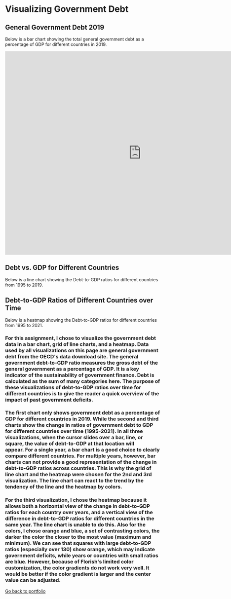 # Visualizing Government Debt

## General Government Debt 2019
Below is a bar chart showing the total general government debt as a percentage of GDP for different countries in 2019.
<iframe src="https://data.oecd.org/chart/6Oed" width="880" height="660" style="border: 0" mozallowfullscreen="true" webkitallowfullscreen="true" allowfullscreen="true"><a href="https://data.oecd.org/chart/6Oed" target="_blank">OECD Chart: General government debt, Total, % of GDP, Annual, 2019</a></iframe>


## Debt vs. GDP for Different Countries 
Below is a line chart showing the Debt-to-GDP ratios for different countries from 1995 to 2019.
<div class="flourish-embed flourish-chart" data-src="visualisation/11149419"><script src="https://public.flourish.studio/resources/embed.js"></script></div>


## Debt-to-GDP Ratios of Different Countries over Time
Below is a heatmap showing the Debt-to-GDP ratios for different countries from 1995 to 2021.
<div class="flourish-embed flourish-heatmap" data-src="visualisation/11149765"><script src="https://public.flourish.studio/resources/embed.js"></script></div>


### For this assignment, I chose to visualize the government debt data in a bar chart, grid of line charts, and a heatmap. Data used by all visualizations on this page are general government debt from the OECD's data download site. The general government debt-to-GDP ratio measures the gross debt of the general government as a percentage of GDP. It is a key indicator of the sustainability of government finance. Debt is calculated as the sum of many categories here. The purpose of these visualizations of debt-to-GDP ratios over time for different countries is to give the reader a quick overview of the impact of past government deficits. 

### The first chart only shows government debt as a percentage of GDP for different countries in 2019. While the second and third charts show the change in ratios of government debt to GDP for different countries over time (1995-2021). In all three visualizations, when the cursor slides over a bar, line, or square, the value of debt-to-GDP at that location will appear. For a single year, a bar chart is a good choice to clearly compare different countries. For multiple years, however, bar charts can not provide a good representation of the change in debt-to-GDP ratios across countries. This is why the grid of line chart and the heatmap were chosen for the 2nd and 3rd visualization. The line chart can react to the trend by the tendency of the line and the heatmap by colors.

### For the third visualization, I chose the heatmap because it allows both a horizontal view of the change in debt-to-GDP ratios for each country over years, and a vertical view of the difference in debt-to-GDP ratios for different countries in the same year. The line chart is unable to do this. Also for the colors, I chose orange and blue, a set of contrasting colors, the darker the color the closer to the most value (maximum and minimum). We can see that squares with large debt-to-GDP ratios (especially over 130) show orange, which may indicate government deficits, while years or countries with small ratios are blue. However, because of Florish's limited color customization, the color gradients do not work very well. It would be better if the color gradient is larger and the center value can be adjusted.

[Go back to portfolio](/README.md)
